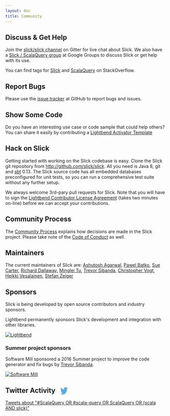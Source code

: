 ```yaml
---
layout: doc
title: Community
---
```


## Discuss & Get Help

Join the [slick/slick channel](https://gitter.im/slick/slick?utm_source=share-link&utm_medium=link&utm_campaign=share-link) on Gitter for live chat about Slick.
We also have a [Slick / ScalaQuery group](http://groups.google.com/group/scalaquery)
at Google Groups to discuss Slick or get help with its use.

You can find tags for
[Slick](http://stackoverflow.com/questions/tagged/slick) and
[ScalaQuery](http://stackoverflow.com/questions/tagged/scalaquery) on StackOverflow.

## Report Bugs

Please use the [issue tracker](http://github.com/slick/slick/issues) at GitHub
to report bugs and issues.

## Show Some Code

Do you have an interesting use case or code sample that could help others?
You can share it easily by contributing a
[Lightbend Activator Template](http://lightbend.com/activator/template/contribute)

## Hack on Slick

Getting started with working on the Slick codebase is easy. Clone the Slick git repository
from <http://github.com/slick/slick>. All you need is Java 8, git and
[sbt](http://www.scala-sbt.org/) 0.13. The Slick source code has all embedded
databases preconfigured for unit tests, so you can run a comprehensive test suite
without any further setup.

We always welcome 3rd-pary pull requests for Slick. Note that you will have to sign the
[Lightbend Contributor License Agreement](https://www.lightbend.com/contribute/cla)
(takes two minutes on-line) before we can accept your contributions.

## Community Process

The [Community Process](/community/process) explains how decisions are made in the Slick project.
Please take note of the [Code of Conduct](https://www.lightbend.com/conduct) as well.

## Maintainers

The current maintainers of Slick are:
[Ashutosh Agarwal](https://github.com/Radsaggi), [Pawel Batko](https://github.com/pbatko), [Sue Carter](https://github.com/smootoo), [Richard Dallaway](https://github.com/d6y), [Minglei Tu](https://github.com/tminglei), [Trevor Sibanda](https://github.com/trevorsibanda), [Christopher Vogt](https://github.com/cvogt), [Heikki Vesalainen](https://github.com/hvesalai), [Stefan Zeiger](https://github.com/szeiger)

## Sponsors

Slick is being developed by open source contributors and industry sponsors.

Lightbend permanently sponsors Slick's development and integration with other libraries.

<a href="http://lightbend.com/">
<img src="https://cloud.githubusercontent.com/assets/274947/16626417/c6b8e288-4376-11e6-8651-85bbdb318816.png" width="200" alt="Lightbend" /></a>

### Summer project sponsors

Software Mill sponsored a 2016 Summer project to improve the code generator and fix bugs by [Trevor Sibanda](https://twitter.com/trevorsibb).

<a href="https://softwaremill.com/"><img src="https://cloud.githubusercontent.com/assets/274947/16626348/76b7ba34-4376-11e6-820e-269a772d1339.png" width="200" alt="Software Mill" /></a>

## Twitter Activity <a href="http://twitter.com" style="padding-left: 0.5em"><img src="/resources/images/Twitter_logo_blue.png" style="width: 1.1em; height: 1.1em; padding: 0; margin: 0; vertical-align: text-bottom"/></a>
<a class="twitter-timeline" data-chrome="nofooter transparent noheader" width="698" height="600" href="https://twitter.com/search?q=%23ScalaQuery+OR+%23scala-query+OR+ScalaQuery+OR+%28scala+AND+slick%29"  data-widget-id="421603285133295617">Tweets about "#ScalaQuery OR #scala-query OR ScalaQuery OR (scala AND slick)"</a>
<script src="/resources/javascript/twitter.js"> </script>
